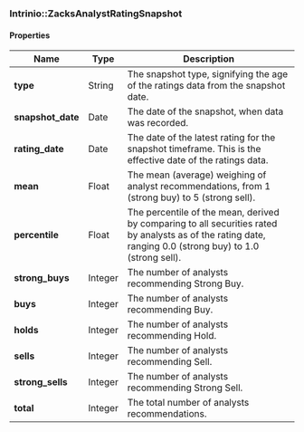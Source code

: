 

[//]: # (CLASS:Intrinio::ZacksAnalystRatingSnapshot)

[//]: # (KIND:object)

### Intrinio::ZacksAnalystRatingSnapshot

#### Properties

[//]: # (START_DEFINITION)

Name | Type | Description
------------ | ------------- | -------------
**type** | String | The snapshot type, signifying the age of the ratings data from the snapshot date. &nbsp;
**snapshot_date** | Date | The date of the snapshot, when data was recorded. &nbsp;
**rating_date** | Date | The date of the latest rating for the snapshot timeframe. This is the effective date of the ratings data. &nbsp;
**mean** | Float | The mean (average) weighing of analyst recommendations, from 1 (strong buy) to 5 (strong sell). &nbsp;
**percentile** | Float | The percentile of the mean, derived by comparing to all securities rated by analysts as of the rating date, ranging 0.0 (strong buy) to 1.0 (strong sell). &nbsp;
**strong_buys** | Integer | The number of analysts recommending Strong Buy. &nbsp;
**buys** | Integer | The number of analysts recommending Buy. &nbsp;
**holds** | Integer | The number of analysts recommending Hold. &nbsp;
**sells** | Integer | The number of analysts recommending Sell. &nbsp;
**strong_sells** | Integer | The number of analysts recommending Strong Sell. &nbsp;
**total** | Integer | The total number of analysts recommendations. &nbsp;

[//]: # (END_DEFINITION)



